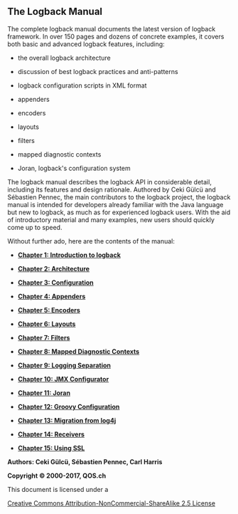 ## The Logback Manual

The complete logback manual documents the latest version of logback framework. In over 150 pages and dozens of concrete examples, it covers both basic and advanced logback features, including:

* the overall logback architecture

* discussion of best logback practices and anti-patterns

* logback configuration scripts in XML format

* appenders

* encoders

* layouts

* filters

* mapped diagnostic contexts

* Joran, logback's configuration system

The logback manual describes the logback API in considerable detail, including its features and design rationale. Authored by Ceki Gülcü and Sébastien Pennec, the main contributors to the logback project, the logback manual is intended for developers already familiar with the Java language but new to logback, as much as for experienced logback users. With the aid of introductory material and many examples, new users should quickly come up to speed.

Without further ado, here are the contents of the manual:

* [**Chapter 1: Introduction to logback**](/chapter-1-introduction-to-logback.md)

* [**Chapter 2: Architecture**](/chapter-2-architecture.md)

* [**Chapter 3: Configuration**](/chapter-3-configuration.md)

* [**Chapter 4: Appenders**](/chapter-4-appenders.md)

* [**Chapter 5: Encoders**](/chapter-5-encoders.md)

* [**Chapter 6: Layouts**](/chapter-6-layouts.md)

* [**Chapter 7: Filters**](/chapter-7-filters.md)

* [**Chapter 8: Mapped Diagnostic Contexts**](/chapter-8-mapped-diagnostic-contexts.md)

* [**Chapter 9: Logging Separation**](/chapter-9-logging-separation.md)

* [**Chapter 10: JMX Configurator**](/chapter-10-jmx-configurator.md)

* [**Chapter 11: Joran**](/chapter-11-joran.md)

* [**Chapter 12: Groovy Configuration**](/chapter-12-groovy-configuration.md)

* [**Chapter 13: Migration from log4j**](/chapter-13-migration-from-log4j.md)

* [**Chapter 14: Receivers**](/chapter-14-receivers.md)

* [**Chapter 15: Using SSL**](/chapter-15-using-ssl.md)

**Authors: Ceki Gülcü, Sébastien Pennec, Carl Harris**

**Copyright © 2000-2017, QOS.ch**

This document is licensed under a

[Creative Commons Attribution-NonCommercial-ShareAlike 2.5 License](http://creativecommons.org/licenses/by-nc-sa/2.5/)

